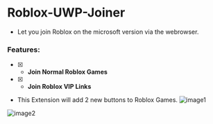 # Roblox-UWP-Joiner

- Let you join Roblox on the microsoft version via the webrowser.

### Features:
- [x] - **Join Normal Roblox Games**
- [x] - **Join Roblox VIP Links**

- This Extension will add 2 new buttons to Roblox Games.
![image1](https://github.com/Aspectise/Roblox-UWP-Joiner/assets/90333100/9918b476-5cff-49a3-bd54-2a99fe00cfa0)

![image2](https://github.com/Aspectise/Roblox-UWP-Joiner/assets/90333100/03a9a860-ef4d-4a8f-ace4-50c6316183f8)

